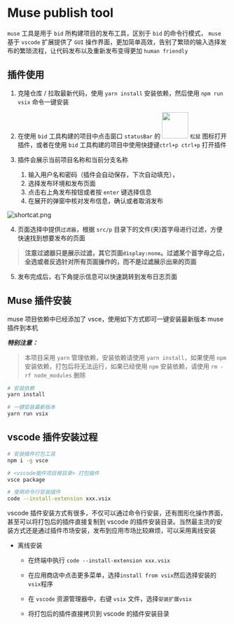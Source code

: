# Muse publish tool

`muse` 工具是用于 `bid` 所构建项目的发布工具，区别于 `bid` 的命令行模式， `muse` 基于 `vscode` 扩展提供了 `GUI` 操作界面，更加简单高效，告别了繁琐的输入选择发布的繁琐流程，让代码发布以及重新发布变得更加 `human friendly`

## 插件使用

1. 克隆仓库 / 拉取最新代码，使用 `yarn install` 安装依赖，然后使用 `npm run vsix` 命令一键安装

2. 在使用 `bid` 工具构建的项目中点击窗口 `statusBar` 的 <img src='https://img.shurongdai.cn/group1/M00/00/25/wKgX2WA3HfeAfVt6AAAZmcoJ3Ak529.png' style="display:inline; width:60px;margin-bottom:-5px"> `松鼠` 图标打开插件，或者在使用 `bid` 工具构建的项目中使用快捷键`ctrl+p ctrl+p` 打开插件

3. 插件会展示当前项目名称和当前分支名称

   1. 输入用户名和密码（插件会自动保存，下次自动填充），
   2. 选择发布环境和发布页面
   3. 点击右上角发布按钮或者按 `enter` 键选择信息
   4. 在展开的弹窗中核对发布信息，确认或者取消发布

![shortcat.png](https://img.shurongdai.cn/group1/M00/00/24/wKgX2WAiPk2ANgYrAAYCGIlWCmg017.png)

4. 页面选择中提供`过滤器`，根据 `src/p` 目录下的文件(夹)首字母进行过滤，方便快速找到想要发布的页面

  > **注意过滤器只是展示过滤，其它页面`display:none`。过滤某个首字母之后，全选或者反选针对所有页面操作的，而不是过滤展示出来的页面**

5. 发布完成后，右下角提示信息可以快速跳转到发布日志页面

## Muse 插件安装

muse 项目依赖中已经添加了 vsce，使用如下方式即可一键安装最新版本 muse 插件到本机

**_特别注意：_**

> 本项目采用 `yarn` 管理依赖，安装依赖请使用 `yarn install`，如果使用 `npm` 安装依赖，打包后将无法运行，如果已经使用 `npm` 安装依赖，请使用 `rm -rf node_modules` 删除

```zsh
# 安装依赖
yarn install

# 一键安装最新版本
yarn run vsix
```

## vscode 插件安装过程

```bash
# 安装插件打包工具
npm i -g vsce

# <vscode插件项目根目录> 打包插件
vsce package

# 使用命令行安装插件
code --install-extension xxx.vsix
```

vscode 插件安装方式有很多，不仅可以通过命令行安装，还有图形化操作界面，甚至可以将打包后的插件直接复制到 vscode 的插件安装目录。当然最主流的安装方式还是通过插件市场安装，发布到应用市场比较麻烦，可以采用离线安装

- 离线安装

  - 在终端中执行 `code --install-extension xxx.vsix`

  - 在应用商店中点击更多菜单，选择`install from vsix`然后选择安装的`vsix`程序

  - 在 `vscode` 资源管理器中，右键 `vsix` 文件，选择`安装扩展vsix`

  - 将打包后的插件直接拷贝到 vscode 的插件安装目录

